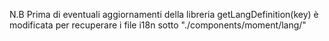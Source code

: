 N.B Prima di eventuali aggiornamenti della libreria
getLangDefinition(key) è modificata per recuperare i file i18n sotto "./components/moment/lang/"